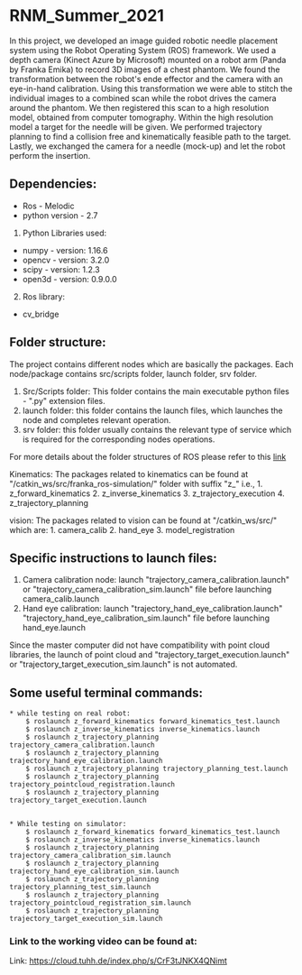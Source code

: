 # RNM_Summer_2021

In this project, we developed an image guided robotic needle placement system using the Robot Operating System (ROS) framework. We used a depth camera (Kinect Azure by Microsoft) mounted on a robot arm (Panda by Franka Emika) to record 3D images of a chest phantom. We found the transformation between the robot's ende effector and the camera with an eye-in-hand calibration. Using this transformation we were able to stitch the individual images to a combined scan while the robot drives the camera around the phantom. We then registered this scan to a high resolution model, obtained from computer tomography. Within the high resolution model a target for the needle will be given. We performed  trajectory planning to find a collision free and kinematically feasible path to the target. Lastly, we exchanged the camera for a needle (mock-up) and let the robot perform the insertion.

## Dependencies:

* Ros - Melodic
* python version - 2.7


1. Python Libraries used:
* numpy - version: 1.16.6
* opencv - version: 3.2.0
* scipy - version: 1.2.3
* open3d - version: 0.9.0.0

2. Ros library:
* cv_bridge

## Folder structure:
The project contains different nodes which are basically the packages. Each node/package contains src/scripts folder, launch folder, srv folder.
	
1. Src/Scripts folder: This folder contains the main executable python files - ".py" extension files.
2. launch folder: this folder contains the launch files, which launches the node and completes relevant operation.
3. srv folder: this folder usually contains the relevant type of service which is required for the corresponding nodes operations.

For more details about the folder structures of ROS please refer to this [link](http://wiki.ros.org/Packages)

Kinematics:
	The packages related to kinematics can be found at "/catkin_ws/src/franka_ros-simulation/" folder with suffix "z_" i.e., 
	1. z_forward_kinematics
	2. z_inverse_kinematics
	3. z_trajectory_execution
	4. z_trajectory_planning


vision: 
	The packages related to vision can be found at "/catkin_ws/src/" which are:
	1. camera_calib
	2. hand_eye
	3. model_registration

## Specific instructions to launch files:
	
1. Camera calibration node:
	launch "trajectory_camera_calibration.launch" or "trajectory_camera_calibration_sim.launch" file before launching camera_calib.launch
2. Hand eye calibration:
	launch "trajectory_hand_eye_calibration.launch" "trajectory_hand_eye_calibration_sim.launch" file before launching hand_eye.launch

Since the master computer did not have compatibility with point cloud libraries, the launch of point cloud and "trajectory_target_execution.launch" or "trajectory_target_execution_sim.launch" is 
not automated.

## Some useful terminal commands:
	
	* while testing on real robot:
		$ roslaunch z_forward_kinematics forward_kinematics_test.launch
		$ roslaunch z_inverse_kinematics inverse_kinematics.launch
		$ roslaunch z_trajectory_planning trajectory_camera_calibration.launch
		$ roslaunch z_trajectory_planning trajectory_hand_eye_calibration.launch
		$ roslaunch z_trajectory_planning trajectory_planning_test.launch
		$ roslaunch z_trajectory_planning trajectory_pointcloud_registration.launch
		$ roslaunch z_trajectory_planning trajectory_target_execution.launch


	* While testing on simulator:
		$ roslaunch z_forward_kinematics forward_kinematics_test.launch
		$ roslaunch z_inverse_kinematics inverse_kinematics.launch
		$ roslaunch z_trajectory_planning trajectory_camera_calibration_sim.launch
		$ roslaunch z_trajectory_planning trajectory_hand_eye_calibration_sim.launch
		$ roslaunch z_trajectory_planning trajectory_planning_test_sim.launch
		$ roslaunch z_trajectory_planning trajectory_pointcloud_registration_sim.launch
		$ roslaunch z_trajectory_planning trajectory_target_execution_sim.launch

### Link to the working video can be found at:
Link: https://cloud.tuhh.de/index.php/s/CrF3tJNKX4QNimt
